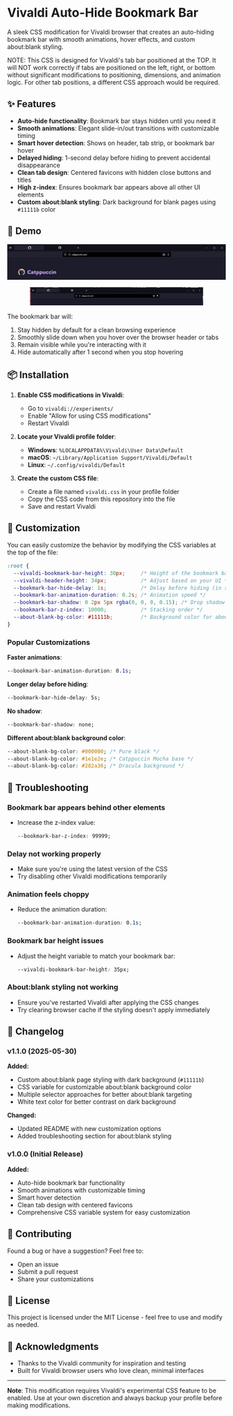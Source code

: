 # Vivaldi Auto-Hide Bookmark Bar

A sleek CSS modification for Vivaldi browser that creates an auto-hiding bookmark bar with smooth animations, hover effects, and custom about:blank styling.

  NOTE: This CSS is designed for Vivaldi's tab bar positioned at the TOP.
  It will NOT work correctly if tabs are positioned on the left, right, or bottom
  without significant modifications to positioning, dimensions, and animation logic.
  For other tab positions, a different CSS approach would be required.

## ✨ Features

- **Auto-hide functionality**: Bookmark bar stays hidden until you need it
- **Smooth animations**: Elegant slide-in/out transitions with customizable timing
- **Smart hover detection**: Shows on header, tab strip, or bookmark bar hover
- **Delayed hiding**: 1-second delay before hiding to prevent accidental disappearance
- **Clean tab design**: Centered favicons with hidden close buttons and titles
- **High z-index**: Ensures bookmark bar appears above all other UI elements
- **Custom about:blank styling**: Dark background for blank pages using `#11111b` color

## 🎥 Demo

![Screenshot](/screenshot.png)
<div align="center">
  <img src="demo.gif" alt="Demo">
</div>

The bookmark bar will:
1. Stay hidden by default for a clean browsing experience
2. Smoothly slide down when you hover over the browser header or tabs
3. Remain visible while you're interacting with it
4. Hide automatically after 1 second when you stop hovering

## 📦 Installation

1. **Enable CSS modifications in Vivaldi**:
   - Go to `vivaldi://experiments/`
   - Enable "Allow for using CSS modifications"
   - Restart Vivaldi

2. **Locate your Vivaldi profile folder**:
   - **Windows**: `%LOCALAPPDATA%\Vivaldi\User Data\Default`
   - **macOS**: `~/Library/Application Support/Vivaldi/Default`
   - **Linux**: `~/.config/vivaldi/Default`

3. **Create the custom CSS file**:
   - Create a file named `vivaldi.css` in your profile folder
   - Copy the CSS code from this repository into the file
   - Save and restart Vivaldi

## 🎨 Customization

You can easily customize the behavior by modifying the CSS variables at the top of the file:

```css
:root {
  --vivaldi-bookmark-bar-height: 30px;     /* Height of the bookmark bar */
  --vivaldi-header-height: 34px;           /* Adjust based on your UI */
  --bookmark-bar-hide-delay: 1s;           /* Delay before hiding (in seconds) */
  --bookmark-bar-animation-duration: 0.2s; /* Animation speed */
  --bookmark-bar-shadow: 0 2px 5px rgba(0, 0, 0, 0.15); /* Drop shadow */
  --bookmark-bar-z-index: 10000;           /* Stacking order */
  --about-blank-bg-color: #11111b;         /* Background color for about:blank pages */
}
```

### Popular Customizations

**Faster animations**:
```css
--bookmark-bar-animation-duration: 0.1s;
```

**Longer delay before hiding**:
```css
--bookmark-bar-hide-delay: 5s;
```

**No shadow**:
```css
--bookmark-bar-shadow: none;
```

**Different about:blank background color**:
```css
--about-blank-bg-color: #000000; /* Pure black */
--about-blank-bg-color: #1e1e2e; /* Catppuccin Mocha base */
--about-blank-bg-color: #282a36; /* Dracula background */
```

## 🔧 Troubleshooting

### Bookmark bar appears behind other elements
- Increase the z-index value:
  ```css
  --bookmark-bar-z-index: 99999;
  ```

### Delay not working properly
- Make sure you're using the latest version of the CSS
- Try disabling other Vivaldi modifications temporarily

### Animation feels choppy
- Reduce the animation duration:
  ```css
  --bookmark-bar-animation-duration: 0.1s;
  ```

### Bookmark bar height issues
- Adjust the height variable to match your bookmark bar:
  ```css
  --vivaldi-bookmark-bar-height: 35px;
  ```

### About:blank styling not working
- Ensure you've restarted Vivaldi after applying the CSS changes
- Try clearing browser cache if the styling doesn't apply immediately

## 📝 Changelog

### v1.1.0 (2025-05-30)
**Added:**
- Custom about:blank page styling with dark background (`#11111b`)
- CSS variable for customizable about:blank background color
- Multiple selector approaches for better about:blank targeting
- White text color for better contrast on dark background

**Changed:**
- Updated README with new customization options
- Added troubleshooting section for about:blank styling

### v1.0.0 (Initial Release)
**Added:**
- Auto-hide bookmark bar functionality
- Smooth animations with customizable timing
- Smart hover detection
- Clean tab design with centered favicons
- Comprehensive CSS variable system for easy customization

## 🤝 Contributing

Found a bug or have a suggestion? Feel free to:
- Open an issue
- Submit a pull request
- Share your customizations

## 📝 License

This project is licensed under the MIT License - feel free to use and modify as needed.

## 🙏 Acknowledgments

- Thanks to the Vivaldi community for inspiration and testing
- Built for Vivaldi browser users who love clean, minimal interfaces

---

**Note**: This modification requires Vivaldi's experimental CSS feature to be enabled. Use at your own discretion and always backup your profile before making modifications.
